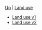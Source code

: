 <!-- Land use wrappings  sidebar.md -->

[Up](/climateeconomics/sos_wrapping/) | [Land use](/climateeconomics/sos_wrapping/sos_wrapping_land_use/)

- [Land use v1](land_use_v1_disc)
- [Land use v2](land_use_v2_disc)

